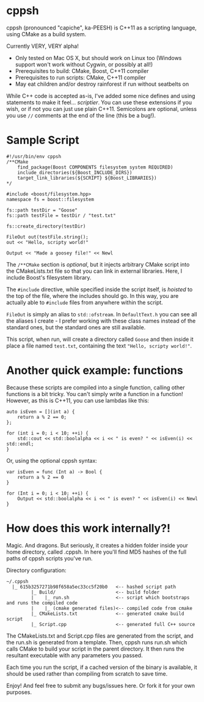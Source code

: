 cppsh
=====

cppsh (pronounced "capiche", ka-PEESH) is C++11 as a scripting language, using CMake as a build system.

Currently VERY, VERY alpha!
* Only tested on Mac OS X, but should work on Linux too (Windows support won't work without Cygwin, or possibly at all!)
* Prerequisites to build: CMake, Boost, C++11 compiler
* Prerequisites to run scripts: CMake, C++11 compiler
* May eat children and/or destroy rainforest if run without seatbelts on

While C++ code is accepted as-is, I've added some nice defines and using statements to make it feel...
*scriptier*. You can use these extensions if you wish, or if not you can just use plain C++11. Semicolons are optional, unless you use `//` comments at the end of the line (this be a bug!).

Sample Script
=============

```
#!/usr/bin/env cppsh
/**CMake
    find_package(Boost COMPONENTS filesystem system REQUIRED)
    include_directories(${Boost_INCLUDE_DIRS})
    target_link_libraries(${SCRIPT} ${Boost_LIBRARIES}) 
*/

#include <boost/filesystem.hpp>
namespace fs = boost::filesystem

fs::path testDir = "Goose"
fs::path testFile = testDir / "test.txt"

fs::create_directory(testDir)

FileOut out(testFile.string();
out << "Hello, scripty world!"

Output << "Made a goosey file!" << Newl
```

The `/**CMake` section is *optional*, but it injects arbitrary CMake script into the CMakeLists.txt file so that you can link in external libraries. Here, I include Boost's filesystem library.

The `#include` directive, while specified inside the script itself, is *hoisted* to the top of the file, where the includes should go. In this way, you are actually able to `#include` files from anywhere within the script.

`FileOut` is simply an alias to `std::ofstream`. In `DefaultText.h` you can see all the aliases I create - I prefer working with these class names instead of the standard ones, but the standard ones are still available. 

This script, when run, will create a directory called `Goose` and then inside it place a file named `test.txt`, containing the text `"Hello, scripty world!"`.

Another quick example: functions
================================

Because these scripts are compiled into a single function, calling other functions is a bit tricky. You can't simply write a function in a function! However, as this is C++11, you can use lambdas like this:

```
auto isEven = [](int a) {
	return a % 2 == 0;
};

for (int i = 0; i < 10; ++i) {
	std::cout << std::boolalpha << i << " is even? " << isEven(i) << std::endl;
}
```

Or, using the optional cppsh syntax:

```
var isEven = func (Int a) -> Bool {
	return a % 2 == 0
}

for (Int i = 0; i < 10; ++i) {
	Output << std::boolalpha << i << " is even? " << isEven(i) << Newl
}
```

How does this work internally?!
===============================

Magic. And dragons. But seriously, it creates a hidden folder inside your home directory, called .cppsh. In here you'll find MD5 hashes of the full paths of cppsh scripts you've run.

Directory configuration:
```
~/.cppsh
  |_ 615b3257271b98f658a5ec33cc5f20b0   <-- hashed script path
         |_ Build/                      <-- build folder
         |    |_ run.sh                 <-- script which bootstraps and runs the compiled code
         |    |_ (cmake generated files)<-- compiled code from cmake
         |_ CMakeLists.txt              <-- generated cmake build script
         |_ Script.cpp                  <-- generated full C++ source
```

The CMakeLists.txt and Script.cpp files are generated from the script, and the run.sh is generated from a template. Then, cppsh runs run.sh which calls CMake to build your script in the parent directory. It then runs the resultant executable with any parameters you passed.

Each time you run the script, if a cached version of the binary is available, it should be used rather than compiling from scratch to save time.



Enjoy! And feel free to submit any bugs/issues here. Or fork it for your own purposes.
